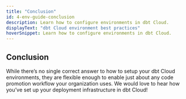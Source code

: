 ```yaml
---
title: "Conclusion"
id: 4-env-guide-conclusion
description: Learn how to configure environments in dbt Cloud.
displayText: "dbt Cloud environment best practices"
hoverSnippet: Learn how to configure environments in dbt Cloud.
---
```


## Conclusion

While there’s no single correct answer to how to setup your dbt Cloud environments, they are flexible enough to enable just about any code promotion workflow your organization uses. We would love to hear how you’ve set up your deployment infrastructure in dbt Cloud!
